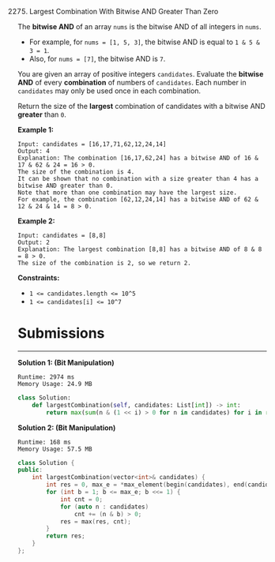2275. Largest Combination With Bitwise AND Greater Than Zero

The **bitwise AND** of an array `nums` is the bitwise AND of all integers in `nums`.

* For example, for `nums = [1, 5, 3]`, the bitwise AND is equal to `1 & 5 & 3 = 1`.
* Also, for `nums = [7]`, the bitwise AND is `7`.

You are given an array of positive integers `candidates`. Evaluate the **bitwise AND** of every **combination** of numbers of `candidates`. Each number in `candidates` may only be used once in each combination.

Return the size of the **largest** combination of candidates with a bitwise AND **greater** than `0`.

 

**Example 1:**
```
Input: candidates = [16,17,71,62,12,24,14]
Output: 4
Explanation: The combination [16,17,62,24] has a bitwise AND of 16 & 17 & 62 & 24 = 16 > 0.
The size of the combination is 4.
It can be shown that no combination with a size greater than 4 has a bitwise AND greater than 0.
Note that more than one combination may have the largest size.
For example, the combination [62,12,24,14] has a bitwise AND of 62 & 12 & 24 & 14 = 8 > 0.
```

**Example 2:**
```
Input: candidates = [8,8]
Output: 2
Explanation: The largest combination [8,8] has a bitwise AND of 8 & 8 = 8 > 0.
The size of the combination is 2, so we return 2.
```

**Constraints:**

* `1 <= candidates.length <= 10^5`
* `1 <= candidates[i] <= 10^7`

# Submissions
---
**Solution 1: (Bit Manipulation)**
```
Runtime: 2974 ms
Memory Usage: 24.9 MB
```
```python
class Solution:
    def largestCombination(self, candidates: List[int]) -> int:
        return max(sum(n & (1 << i) > 0 for n in candidates) for i in range(0, 24))
```

**Solution 2: (Bit Manipulation)**
```
Runtime: 168 ms
Memory Usage: 57.5 MB
```
```c++
class Solution {
public:
    int largestCombination(vector<int>& candidates) {
        int res = 0, max_e = *max_element(begin(candidates), end(candidates));
        for (int b = 1; b <= max_e; b <<= 1) {
            int cnt = 0;
            for (auto n : candidates)
                cnt += (n & b) > 0;
            res = max(res, cnt);
        }
        return res;
    }
};
```

